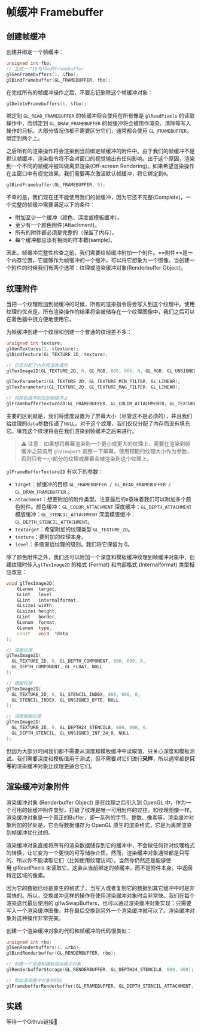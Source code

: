 
# 帧缓冲 Framebuffer

## 创建帧缓冲

创建并绑定一个帧缓冲：
```c++
unsigned int fbo;
// 生成一个ID为fbo的framebuffer
glGenFramebuffers(1, &fbo); 
glBindFramebuffer(GL_FRAMEBUFFER, fbo);
```

在完成所有的帧缓冲操作之后，不要忘记删除这个帧缓冲对象：

```c++
glDeleteFramebuffers(1, &fbo);
```

绑定到 `GL_READ_FRAMEBUFFER` 的帧缓冲将会使用在所有像是 `glReadPixels` 的读取操作中，而绑定到 `GL_DRAW_FRAMEBUFFER` 的帧缓冲将会被用作渲染、清除等写入操作的目标。大部分情况你都不需要区分它们，通常都会使用 `GL_FRAMEBUFFER`，绑定到两个上。

之后所有的渲染操作将会渲染到当前绑定帧缓冲的附件中。由于我们的帧缓冲不是默认帧缓冲，渲染指令将不会对窗口的视觉输出有任何影响。出于这个原因，渲染到一个不同的帧缓冲被叫做离屏渲染(Off-screen Rendering)。如果希望渲染操作在主窗口中有视觉效果，我们需要再次激活默认帧缓冲，将它绑定到`0`。

```c++
glBindFramebuffer(GL_FRAMEBUFFER, 0);
```

不幸的是，我们现在还不能使用我们的帧缓冲，因为它还不完整(Complete)，一个完整的帧缓冲需要满足以下的条件：
- 附加至少一个缓冲（颜色、深度或模板缓冲）。
- 至少有一个颜色附件(Attachment)。
- 所有的附件都必须是完整的（保留了内存）。
- 每个缓冲都应该有相同的样本数(sample)。

因此，帧缓冲完整性检查之前，我们需要给帧缓冲附加一个附件。==附件==是一个内存位置，它能够作为帧缓冲的一个缓冲，可以将它想象为一个图像。当创建一个附件的时候我们有两个选项：纹理或渲染缓冲对象(Renderbuffer Object)。

## 纹理附件

当把一个纹理附加到帧缓冲的时候，所有的渲染指令将会写入到这个纹理中。使用纹理的优点是，所有渲染操作的结果将会被储存在一个纹理图像中，我们之后可以在着色器中很方便地使用它。

为帧缓冲创建一个纹理和创建一个普通的纹理差不多：

```C++
unsigned int texture;
glGenTextures(1, &texture);
glBindTexture(GL_TEXTURE_2D, texture);

// 仅仅分配了内存而没有填充
glTexImage2D(GL_TEXTURE_2D, 0, GL_RGB, 800, 600, 0, GL_RGB, GL_UNSIGNED_BYTE, NULL);

glTexParameteri(GL_TEXTURE_2D, GL_TEXTURE_MIN_FILTER, GL_LINEAR);
glTexParameteri(GL_TEXTURE_2D, GL_TEXTURE_MAG_FILTER, GL_LINEAR);

// 将颜色缓冲附加到帧缓冲上
glFramebufferTexture2D(GL_FRAMEBUFFER, GL_COLOR_ATTACHMENT0, GL_TEXTURE_2D, texture, 0);
```

主要的区别就是，我们将维度设置为了屏幕大小（尽管这不是必须的），并且我们给纹理的`data`参数传递了`NULL`。对于这个纹理，我们仅仅分配了内存而没有填充它。填充这个纹理将会在我们渲染到帧缓冲之后来进行。

>⚠️ 注意：如果想将屏幕渲染到一个更小或更大的纹理上，需要在渲染到帧缓冲之前调用 `glViewport` 调整一下屏幕，使用预期的纹理大小作为参数，否则只有一小部分的纹理或屏幕会被渲染到这个纹理上。

`glFrameBufferTexture2D` 有以下的参数：

- `target`：帧缓冲的目标 `GL_FRAMEBUFFER / GL_READ_FRAMEBUFFER / GL_DRAW_FRAMEBUFFER` 。
- `attachment`：想要附加的附件类型。注意最后的`0`意味着我们可以附加多个颜色附件。颜色缓冲：`GL_COLOR_ATTACHMENT` 深度缓冲：`GL_DEPTH_ATTACHMENT` 模版缓冲：`GL_STENCIL_ATTACHMENT` 深度模版缓冲：`GL_DEPTH_STENCIL_ATTACHMENT`。
- `textarget`：希望附加的纹理类型 `GL_TEXTURE_2D`。
- `texture`：要附加的纹理本身。
- `level`：多级渐远纹理的级别。我们将它保留为 0。

除了颜色附件之外，我们还可以附加一个深度和模板缓冲纹理到帧缓冲对象中，创建纹理时传入`glTexImage2D` 的格式 (Format) 和内部格式 (Internalformat) 类型相应改变：

```C++
void glTexImage2D(
    GLenum  target,
    GLint   level,
    GLint   internalformat,
    GLsizei width,
    GLsizei height,
    GLint   border,
    GLenum  format,
    GLenum  type,
	const   void  *data
);

// 深度纹理
glTexImage2D(
  GL_TEXTURE_2D, 0, GL_DEPTH_COMPONENT, 800, 600, 0, 
  GL_DEPTH_COMPONENT, GL_FLOAT, NULL
);

// 模版纹理
glTexImage2D(
  GL_TEXTURE_2D, 0, GL_STENCIL_INDEX, 800, 600, 0, 
  GL_STENCIL_INDEX, GL_UNSIGNED_BYTE, NULL
);

// 深度模版纹理
glTexImage2D(
  GL_TEXTURE_2D, 0, GL_DEPTH24_STENCIL8, 800, 600, 0, 
  GL_DEPTH_STENCIL, GL_UNSIGNED_INT_24_8, NULL
);
```

但因为大部分时间我们都不需要从深度和模板缓冲中读取值，只关心深度和模板测试。我们需要深度和模板值用于测试，但不需要对它们进行**采样**，所以通常都是**只写**的渲染缓冲对象比纹理更适合它们。

## 渲染缓冲对象附件

渲染缓冲对象 (Renderbuffer Object) 是在纹理之后引入到 OpenGL 中，作为一个可用的帧缓冲附件类型，打破了纹理是唯一可用附件的过往。和纹理图像一样，渲染缓冲对象是一个真正的Buffer，即一系列的字节、整数、像素等。渲染缓冲对象附加的好处是，它会将数据储存为 OpenGL 原生的渲染格式，它是为离屏渲染到帧缓冲优化过的。

渲染缓冲对象直接将所有的渲染数据储存到它的缓冲中，不会做任何针对纹理格式的转换，让它变为一个更快的可写储存介质。然而，渲染缓冲对象通常都是只写的，所以你不能读取它们（比如使用纹理访问）。当然你仍然还是能够使用 glReadPixels 来读取它，这会从当前绑定的帧缓冲，而不是附件本身，中返回特定区域的像素。

因为它的数据已经是原生的格式了，当写入或者复制它的数据到其它缓冲中时是非常快的。所以，交换缓冲这样的操作在使用渲染缓冲对象时会非常快。我们在每个渲染迭代最后使用的 glfwSwapBuffers，也可以通过渲染缓冲对象实现：只需要写入一个渲染缓冲图像，并在最后交换到另外一个渲染缓冲就可以了。渲染缓冲对象对这种操作非常完美。

创建一个渲染缓冲对象的代码和帧缓冲的代码很类似：

```C++
unsigned int rbo;
glGenRenderbuffers(1, &rbo);
glBindRenderbuffer(GL_RENDERBUFFER, rbo);

// 创建一个深度和模板渲染缓冲对象
glRenderbufferStorage(GL_RENDERBUFFER, GL_DEPTH24_STENCIL8, 800, 600);

// 附加渲染缓冲对象到FBO
glFramebufferRenderbuffer(GL_FRAMEBUFFER, GL_DEPTH_STENCIL_ATTACHMENT, GL_RENDERBUFFER, rbo);
```

## 实践

等待一个Github链接🔗
